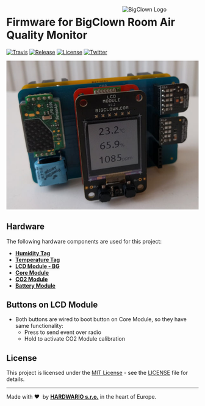 <a href="https://www.bigclown.com/"><img src="https://bigclown.sirv.com/logo.png" width="200" alt="BigClown Logo" align="right"></a>

# Firmware for BigClown Room Air Quality Monitor

[![Travis](https://img.shields.io/travis/bigclownlabs/bcf-room-air-quality-monitor/master.svg)](https://travis-ci.org/bigclownlabs/bcf-room-air-quality-monitor)
[![Release](https://img.shields.io/github/release/bigclownlabs/bcf-room-air-quality-monitor.svg)](https://github.com/bigclownlabs/bcf-room-air-quality-monitor/releases)
[![License](https://img.shields.io/github/license/bigclownlabs/bcf-room-air-quality-monitor.svg)](https://github.com/bigclownlabs/bcf-room-air-quality-monitor/blob/master/LICENSE)
[![Twitter](https://img.shields.io/twitter/follow/BigClownLabs.svg?style=social&label=Follow)](https://twitter.com/BigClownLabs)

![Photo of Room Air Quality Monitor assembly](doc/room-air-quality-monitor.jpg)

## Hardware

The following hardware components are used for this project:

* **[Humidity Tag](https://shop.bigclown.com/humidity-tag)**
* **[Temperature Tag](https://shop.bigclown.com/temperature-tag)**
* **[LCD Module - BG](https://shop.bigclown.com/lcd-module-bg)**
* **[Core Module](https://shop.bigclown.com/core-module)**
* **[CO2 Module](https://shop.bigclown.com/co2-module)**
* **[Battery Module](https://shop.bigclown.com/battery-module)**

## Buttons on LCD Module

* Both buttons are wired to boot button on Core Module, so they have same functionality:
  * Press to send event over radio
  * Hold to activate CO2 Module calibration

## License

This project is licensed under the [MIT License](https://opensource.org/licenses/MIT/) - see the [LICENSE](LICENSE) file for details.

---

Made with &#x2764;&nbsp; by [**HARDWARIO s.r.o.**](https://www.hardwario.com/) in the heart of Europe.
